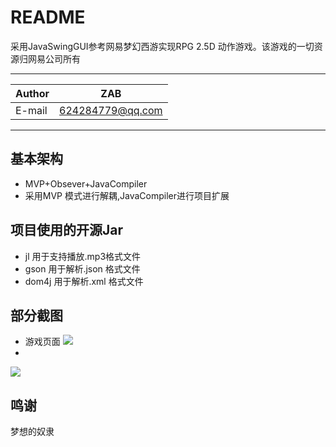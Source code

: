 README
===========================
采用JavaSwingGUI参考网易梦幻西游实现RPG 2.5D 动作游戏。该游戏的一切资源归网易公司所有
****
|Author|ZAB|
|---|---
|E-mail|624284779@qq.com
****
## 基本架构
* MVP+Obsever+JavaCompiler
* 采用MVP 模式进行解耦,JavaCompiler进行项目扩展

## 项目使用的开源Jar
* jl    用于支持播放.mp3格式文件
* gson  用于解析.json 格式文件
* dom4j 用于解析.xml 格式文件

## 部分截图
* 游戏页面
![](https://github.com/zhouaobo/mxxy/raw/master/projectIv/image1.JPG) 
*
![](https://github.com/zhouaobo/mxxy/raw/master/projectIv/image2.JPG) 

## 鸣谢
梦想的奴隶


